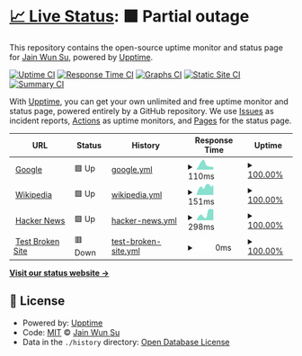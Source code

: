 # [📈 Live Status](https://johnny12150.github.io/demo_upptime): <!--live status--> **🟧 Partial outage**

This repository contains the open-source uptime monitor and status page for [Jain Wun Su](https://www.youtube.com/channel/UC9nZtmS0ODarC6hLQUkuwhA), powered by [Upptime](https://github.com/upptime/upptime).

[![Uptime CI](https://github.com/johnny12150/demo_upptime/workflows/Uptime%20CI/badge.svg)](https://github.com/johnny12150/demo_upptime/actions?query=workflow%3A%22Uptime+CI%22)
[![Response Time CI](https://github.com/johnny12150/demo_upptime/workflows/Response%20Time%20CI/badge.svg)](https://github.com/johnny12150/demo_upptime/actions?query=workflow%3A%22Response+Time+CI%22)
[![Graphs CI](https://github.com/johnny12150/demo_upptime/workflows/Graphs%20CI/badge.svg)](https://github.com/johnny12150/demo_upptime/actions?query=workflow%3A%22Graphs+CI%22)
[![Static Site CI](https://github.com/johnny12150/demo_upptime/workflows/Static%20Site%20CI/badge.svg)](https://github.com/johnny12150/demo_upptime/actions?query=workflow%3A%22Static+Site+CI%22)
[![Summary CI](https://github.com/johnny12150/demo_upptime/workflows/Summary%20CI/badge.svg)](https://github.com/johnny12150/demo_upptime/actions?query=workflow%3A%22Summary+CI%22)

With [Upptime](https://upptime.js.org), you can get your own unlimited and free uptime monitor and status page, powered entirely by a GitHub repository. We use [Issues](https://github.com/johnny12150/demo_upptime/issues) as incident reports, [Actions](https://github.com/johnny12150/demo_upptime/actions) as uptime monitors, and [Pages](https://johnny12150.github.io/demo_upptime) for the status page.

<!--start: status pages-->
<!-- This summary is generated by Upptime (https://github.com/upptime/upptime) -->
<!-- Do not edit this manually, your changes will be overwritten -->
<!-- prettier-ignore -->
| URL | Status | History | Response Time | Uptime |
| --- | ------ | ------- | ------------- | ------ |
| <img alt="" src="https://favicons.githubusercontent.com/www.google.com" height="13"> [Google](https://www.google.com) | 🟩 Up | [google.yml](https://github.com/johnny12150/demo_uptime/commits/HEAD/history/google.yml) | <details><summary><img alt="Response time graph" src="./graphs/google/response-time-week.png" height="20"> 110ms</summary><br><a href="https://johnny12150.github.io/demo_uptime/history/google"><img alt="Response time 111" src="https://img.shields.io/endpoint?url=https%3A%2F%2Fraw.githubusercontent.com%2Fjohnny12150%2Fdemo_uptime%2FHEAD%2Fapi%2Fgoogle%2Fresponse-time.json"></a><br><a href="https://johnny12150.github.io/demo_uptime/history/google"><img alt="24-hour response time 57" src="https://img.shields.io/endpoint?url=https%3A%2F%2Fraw.githubusercontent.com%2Fjohnny12150%2Fdemo_uptime%2FHEAD%2Fapi%2Fgoogle%2Fresponse-time-day.json"></a><br><a href="https://johnny12150.github.io/demo_uptime/history/google"><img alt="7-day response time 110" src="https://img.shields.io/endpoint?url=https%3A%2F%2Fraw.githubusercontent.com%2Fjohnny12150%2Fdemo_uptime%2FHEAD%2Fapi%2Fgoogle%2Fresponse-time-week.json"></a><br><a href="https://johnny12150.github.io/demo_uptime/history/google"><img alt="30-day response time 117" src="https://img.shields.io/endpoint?url=https%3A%2F%2Fraw.githubusercontent.com%2Fjohnny12150%2Fdemo_uptime%2FHEAD%2Fapi%2Fgoogle%2Fresponse-time-month.json"></a><br><a href="https://johnny12150.github.io/demo_uptime/history/google"><img alt="1-year response time 111" src="https://img.shields.io/endpoint?url=https%3A%2F%2Fraw.githubusercontent.com%2Fjohnny12150%2Fdemo_uptime%2FHEAD%2Fapi%2Fgoogle%2Fresponse-time-year.json"></a></details> | <details><summary><a href="https://johnny12150.github.io/demo_uptime/history/google">100.00%</a></summary><a href="https://johnny12150.github.io/demo_uptime/history/google"><img alt="All-time uptime 100.00%" src="https://img.shields.io/endpoint?url=https%3A%2F%2Fraw.githubusercontent.com%2Fjohnny12150%2Fdemo_uptime%2FHEAD%2Fapi%2Fgoogle%2Fuptime.json"></a><br><a href="https://johnny12150.github.io/demo_uptime/history/google"><img alt="24-hour uptime 100.00%" src="https://img.shields.io/endpoint?url=https%3A%2F%2Fraw.githubusercontent.com%2Fjohnny12150%2Fdemo_uptime%2FHEAD%2Fapi%2Fgoogle%2Fuptime-day.json"></a><br><a href="https://johnny12150.github.io/demo_uptime/history/google"><img alt="7-day uptime 100.00%" src="https://img.shields.io/endpoint?url=https%3A%2F%2Fraw.githubusercontent.com%2Fjohnny12150%2Fdemo_uptime%2FHEAD%2Fapi%2Fgoogle%2Fuptime-week.json"></a><br><a href="https://johnny12150.github.io/demo_uptime/history/google"><img alt="30-day uptime 100.00%" src="https://img.shields.io/endpoint?url=https%3A%2F%2Fraw.githubusercontent.com%2Fjohnny12150%2Fdemo_uptime%2FHEAD%2Fapi%2Fgoogle%2Fuptime-month.json"></a><br><a href="https://johnny12150.github.io/demo_uptime/history/google"><img alt="1-year uptime 100.00%" src="https://img.shields.io/endpoint?url=https%3A%2F%2Fraw.githubusercontent.com%2Fjohnny12150%2Fdemo_uptime%2FHEAD%2Fapi%2Fgoogle%2Fuptime-year.json"></a></details>
| <img alt="" src="https://favicons.githubusercontent.com/en.wikipedia.org" height="13"> [Wikipedia](https://en.wikipedia.org) | 🟩 Up | [wikipedia.yml](https://github.com/johnny12150/demo_uptime/commits/HEAD/history/wikipedia.yml) | <details><summary><img alt="Response time graph" src="./graphs/wikipedia/response-time-week.png" height="20"> 151ms</summary><br><a href="https://johnny12150.github.io/demo_uptime/history/wikipedia"><img alt="Response time 200" src="https://img.shields.io/endpoint?url=https%3A%2F%2Fraw.githubusercontent.com%2Fjohnny12150%2Fdemo_uptime%2FHEAD%2Fapi%2Fwikipedia%2Fresponse-time.json"></a><br><a href="https://johnny12150.github.io/demo_uptime/history/wikipedia"><img alt="24-hour response time 172" src="https://img.shields.io/endpoint?url=https%3A%2F%2Fraw.githubusercontent.com%2Fjohnny12150%2Fdemo_uptime%2FHEAD%2Fapi%2Fwikipedia%2Fresponse-time-day.json"></a><br><a href="https://johnny12150.github.io/demo_uptime/history/wikipedia"><img alt="7-day response time 151" src="https://img.shields.io/endpoint?url=https%3A%2F%2Fraw.githubusercontent.com%2Fjohnny12150%2Fdemo_uptime%2FHEAD%2Fapi%2Fwikipedia%2Fresponse-time-week.json"></a><br><a href="https://johnny12150.github.io/demo_uptime/history/wikipedia"><img alt="30-day response time 187" src="https://img.shields.io/endpoint?url=https%3A%2F%2Fraw.githubusercontent.com%2Fjohnny12150%2Fdemo_uptime%2FHEAD%2Fapi%2Fwikipedia%2Fresponse-time-month.json"></a><br><a href="https://johnny12150.github.io/demo_uptime/history/wikipedia"><img alt="1-year response time 200" src="https://img.shields.io/endpoint?url=https%3A%2F%2Fraw.githubusercontent.com%2Fjohnny12150%2Fdemo_uptime%2FHEAD%2Fapi%2Fwikipedia%2Fresponse-time-year.json"></a></details> | <details><summary><a href="https://johnny12150.github.io/demo_uptime/history/wikipedia">100.00%</a></summary><a href="https://johnny12150.github.io/demo_uptime/history/wikipedia"><img alt="All-time uptime 100.00%" src="https://img.shields.io/endpoint?url=https%3A%2F%2Fraw.githubusercontent.com%2Fjohnny12150%2Fdemo_uptime%2FHEAD%2Fapi%2Fwikipedia%2Fuptime.json"></a><br><a href="https://johnny12150.github.io/demo_uptime/history/wikipedia"><img alt="24-hour uptime 100.00%" src="https://img.shields.io/endpoint?url=https%3A%2F%2Fraw.githubusercontent.com%2Fjohnny12150%2Fdemo_uptime%2FHEAD%2Fapi%2Fwikipedia%2Fuptime-day.json"></a><br><a href="https://johnny12150.github.io/demo_uptime/history/wikipedia"><img alt="7-day uptime 100.00%" src="https://img.shields.io/endpoint?url=https%3A%2F%2Fraw.githubusercontent.com%2Fjohnny12150%2Fdemo_uptime%2FHEAD%2Fapi%2Fwikipedia%2Fuptime-week.json"></a><br><a href="https://johnny12150.github.io/demo_uptime/history/wikipedia"><img alt="30-day uptime 100.00%" src="https://img.shields.io/endpoint?url=https%3A%2F%2Fraw.githubusercontent.com%2Fjohnny12150%2Fdemo_uptime%2FHEAD%2Fapi%2Fwikipedia%2Fuptime-month.json"></a><br><a href="https://johnny12150.github.io/demo_uptime/history/wikipedia"><img alt="1-year uptime 100.00%" src="https://img.shields.io/endpoint?url=https%3A%2F%2Fraw.githubusercontent.com%2Fjohnny12150%2Fdemo_uptime%2FHEAD%2Fapi%2Fwikipedia%2Fuptime-year.json"></a></details>
| <img alt="" src="https://favicons.githubusercontent.com/news.ycombinator.com" height="13"> [Hacker News](https://news.ycombinator.com) | 🟩 Up | [hacker-news.yml](https://github.com/johnny12150/demo_uptime/commits/HEAD/history/hacker-news.yml) | <details><summary><img alt="Response time graph" src="./graphs/hacker-news/response-time-week.png" height="20"> 298ms</summary><br><a href="https://johnny12150.github.io/demo_uptime/history/hacker-news"><img alt="Response time 284" src="https://img.shields.io/endpoint?url=https%3A%2F%2Fraw.githubusercontent.com%2Fjohnny12150%2Fdemo_uptime%2FHEAD%2Fapi%2Fhacker-news%2Fresponse-time.json"></a><br><a href="https://johnny12150.github.io/demo_uptime/history/hacker-news"><img alt="24-hour response time 471" src="https://img.shields.io/endpoint?url=https%3A%2F%2Fraw.githubusercontent.com%2Fjohnny12150%2Fdemo_uptime%2FHEAD%2Fapi%2Fhacker-news%2Fresponse-time-day.json"></a><br><a href="https://johnny12150.github.io/demo_uptime/history/hacker-news"><img alt="7-day response time 298" src="https://img.shields.io/endpoint?url=https%3A%2F%2Fraw.githubusercontent.com%2Fjohnny12150%2Fdemo_uptime%2FHEAD%2Fapi%2Fhacker-news%2Fresponse-time-week.json"></a><br><a href="https://johnny12150.github.io/demo_uptime/history/hacker-news"><img alt="30-day response time 285" src="https://img.shields.io/endpoint?url=https%3A%2F%2Fraw.githubusercontent.com%2Fjohnny12150%2Fdemo_uptime%2FHEAD%2Fapi%2Fhacker-news%2Fresponse-time-month.json"></a><br><a href="https://johnny12150.github.io/demo_uptime/history/hacker-news"><img alt="1-year response time 284" src="https://img.shields.io/endpoint?url=https%3A%2F%2Fraw.githubusercontent.com%2Fjohnny12150%2Fdemo_uptime%2FHEAD%2Fapi%2Fhacker-news%2Fresponse-time-year.json"></a></details> | <details><summary><a href="https://johnny12150.github.io/demo_uptime/history/hacker-news">100.00%</a></summary><a href="https://johnny12150.github.io/demo_uptime/history/hacker-news"><img alt="All-time uptime 100.00%" src="https://img.shields.io/endpoint?url=https%3A%2F%2Fraw.githubusercontent.com%2Fjohnny12150%2Fdemo_uptime%2FHEAD%2Fapi%2Fhacker-news%2Fuptime.json"></a><br><a href="https://johnny12150.github.io/demo_uptime/history/hacker-news"><img alt="24-hour uptime 100.00%" src="https://img.shields.io/endpoint?url=https%3A%2F%2Fraw.githubusercontent.com%2Fjohnny12150%2Fdemo_uptime%2FHEAD%2Fapi%2Fhacker-news%2Fuptime-day.json"></a><br><a href="https://johnny12150.github.io/demo_uptime/history/hacker-news"><img alt="7-day uptime 100.00%" src="https://img.shields.io/endpoint?url=https%3A%2F%2Fraw.githubusercontent.com%2Fjohnny12150%2Fdemo_uptime%2FHEAD%2Fapi%2Fhacker-news%2Fuptime-week.json"></a><br><a href="https://johnny12150.github.io/demo_uptime/history/hacker-news"><img alt="30-day uptime 100.00%" src="https://img.shields.io/endpoint?url=https%3A%2F%2Fraw.githubusercontent.com%2Fjohnny12150%2Fdemo_uptime%2FHEAD%2Fapi%2Fhacker-news%2Fuptime-month.json"></a><br><a href="https://johnny12150.github.io/demo_uptime/history/hacker-news"><img alt="1-year uptime 100.00%" src="https://img.shields.io/endpoint?url=https%3A%2F%2Fraw.githubusercontent.com%2Fjohnny12150%2Fdemo_uptime%2FHEAD%2Fapi%2Fhacker-news%2Fuptime-year.json"></a></details>
| <img alt="" src="https://favicons.githubusercontent.com/thissitedoesnotexist.koj.co" height="13"> [Test Broken Site](https://thissitedoesnotexist.koj.co) | 🟥 Down | [test-broken-site.yml](https://github.com/johnny12150/demo_uptime/commits/HEAD/history/test-broken-site.yml) | <details><summary><img alt="Response time graph" src="./graphs/test-broken-site/response-time-week.png" height="20"> 0ms</summary><br><a href="https://johnny12150.github.io/demo_uptime/history/test-broken-site"><img alt="Response time 0" src="https://img.shields.io/endpoint?url=https%3A%2F%2Fraw.githubusercontent.com%2Fjohnny12150%2Fdemo_uptime%2FHEAD%2Fapi%2Ftest-broken-site%2Fresponse-time.json"></a><br><a href="https://johnny12150.github.io/demo_uptime/history/test-broken-site"><img alt="24-hour response time 0" src="https://img.shields.io/endpoint?url=https%3A%2F%2Fraw.githubusercontent.com%2Fjohnny12150%2Fdemo_uptime%2FHEAD%2Fapi%2Ftest-broken-site%2Fresponse-time-day.json"></a><br><a href="https://johnny12150.github.io/demo_uptime/history/test-broken-site"><img alt="7-day response time 0" src="https://img.shields.io/endpoint?url=https%3A%2F%2Fraw.githubusercontent.com%2Fjohnny12150%2Fdemo_uptime%2FHEAD%2Fapi%2Ftest-broken-site%2Fresponse-time-week.json"></a><br><a href="https://johnny12150.github.io/demo_uptime/history/test-broken-site"><img alt="30-day response time 0" src="https://img.shields.io/endpoint?url=https%3A%2F%2Fraw.githubusercontent.com%2Fjohnny12150%2Fdemo_uptime%2FHEAD%2Fapi%2Ftest-broken-site%2Fresponse-time-month.json"></a><br><a href="https://johnny12150.github.io/demo_uptime/history/test-broken-site"><img alt="1-year response time 0" src="https://img.shields.io/endpoint?url=https%3A%2F%2Fraw.githubusercontent.com%2Fjohnny12150%2Fdemo_uptime%2FHEAD%2Fapi%2Ftest-broken-site%2Fresponse-time-year.json"></a></details> | <details><summary><a href="https://johnny12150.github.io/demo_uptime/history/test-broken-site">100.00%</a></summary><a href="https://johnny12150.github.io/demo_uptime/history/test-broken-site"><img alt="All-time uptime 100.00%" src="https://img.shields.io/endpoint?url=https%3A%2F%2Fraw.githubusercontent.com%2Fjohnny12150%2Fdemo_uptime%2FHEAD%2Fapi%2Ftest-broken-site%2Fuptime.json"></a><br><a href="https://johnny12150.github.io/demo_uptime/history/test-broken-site"><img alt="24-hour uptime 100.00%" src="https://img.shields.io/endpoint?url=https%3A%2F%2Fraw.githubusercontent.com%2Fjohnny12150%2Fdemo_uptime%2FHEAD%2Fapi%2Ftest-broken-site%2Fuptime-day.json"></a><br><a href="https://johnny12150.github.io/demo_uptime/history/test-broken-site"><img alt="7-day uptime 100.00%" src="https://img.shields.io/endpoint?url=https%3A%2F%2Fraw.githubusercontent.com%2Fjohnny12150%2Fdemo_uptime%2FHEAD%2Fapi%2Ftest-broken-site%2Fuptime-week.json"></a><br><a href="https://johnny12150.github.io/demo_uptime/history/test-broken-site"><img alt="30-day uptime 100.00%" src="https://img.shields.io/endpoint?url=https%3A%2F%2Fraw.githubusercontent.com%2Fjohnny12150%2Fdemo_uptime%2FHEAD%2Fapi%2Ftest-broken-site%2Fuptime-month.json"></a><br><a href="https://johnny12150.github.io/demo_uptime/history/test-broken-site"><img alt="1-year uptime 100.00%" src="https://img.shields.io/endpoint?url=https%3A%2F%2Fraw.githubusercontent.com%2Fjohnny12150%2Fdemo_uptime%2FHEAD%2Fapi%2Ftest-broken-site%2Fuptime-year.json"></a></details>

<!--end: status pages-->

[**Visit our status website →**](https://johnny12150.github.io/demo_upptime)

## 📄 License

- Powered by: [Upptime](https://github.com/upptime/upptime)
- Code: [MIT](./LICENSE) © [Jain Wun Su](https://www.youtube.com/channel/UC9nZtmS0ODarC6hLQUkuwhA)
- Data in the `./history` directory: [Open Database License](https://opendatacommons.org/licenses/odbl/1-0/)
